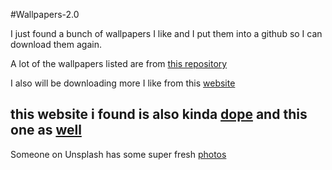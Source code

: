 #Wallpapers-2.0 

I just found a bunch of wallpapers I like and I put them into a github so I can download them again.

A lot of the wallpapers listed are from [this repository](https://github.com/ChristianChiarulli/Wallpapers)

I also will be downloading more I like from this [website](https://www.wallpaperengine.space/collections)

this website i found is also kinda [dope](https://uhdpixel.com/)
and this one as [well](https://wallhaven.cc/)
---
Someone on Unsplash has some super fresh [photos](https://unsplash.com/@wildhoney?utm_source=Start&utm_medium=referral&utm_campaign=api-credit
)
